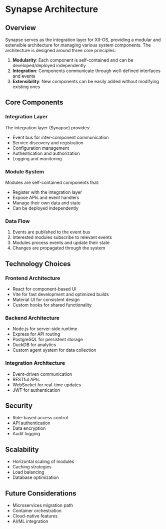# Synapse Architecture

## Overview

Synapse serves as the integration layer for XII-OS, providing a modular and extensible architecture for managing various system components. The architecture is designed around three core principles:

1. **Modularity**: Each component is self-contained and can be developed/deployed independently
2. **Integration**: Components communicate through well-defined interfaces and events
3. **Extensibility**: New components can be easily added without modifying existing ones

## Core Components

### Integration Layer

The integration layer (Synapse) provides:
- Event bus for inter-component communication
- Service discovery and registration
- Configuration management
- Authentication and authorization
- Logging and monitoring

### Module System

Modules are self-contained components that:
- Register with the integration layer
- Expose APIs and event handlers
- Manage their own data and state
- Can be deployed independently

### Data Flow

1. Events are published to the event bus
2. Interested modules subscribe to relevant events
3. Modules process events and update their state
4. Changes are propagated through the system

## Technology Choices

### Frontend Architecture
- React for component-based UI
- Vite for fast development and optimized builds
- Material UI for consistent design
- Custom hooks for shared functionality

### Backend Architecture
- Node.js for server-side runtime
- Express for API routing
- PostgreSQL for persistent storage
- DuckDB for analytics
- Custom agent system for data collection

### Integration Architecture
- Event-driven communication
- RESTful APIs
- WebSocket for real-time updates
- JWT for authentication

## Security

- Role-based access control
- API authentication
- Data encryption
- Audit logging

## Scalability

- Horizontal scaling of modules
- Caching strategies
- Load balancing
- Database optimization

## Future Considerations

- Microservices migration path
- Container orchestration
- Cloud-native features
- AI/ML integration 